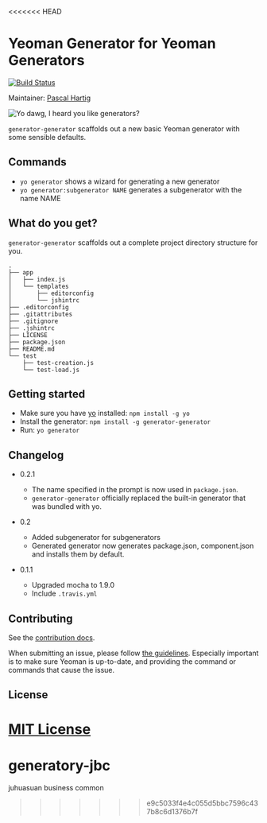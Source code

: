 <<<<<<< HEAD
# Yeoman Generator for Yeoman Generators
[![Build Status](https://secure.travis-ci.org/yeoman/generator-generator.png?branch=master)](https://travis-ci.org/yeoman/generator-generator)

Maintainer: [Pascal Hartig](https://github.com/passy)

![Yo dawg, I heard you like generators?](http://i.imgur.com/2gqiift.jpg)

`generator-generator` scaffolds out a new basic Yeoman generator with some
sensible defaults.

## Commands

* `yo generator` shows a wizard for generating a new generator
* `yo generator:subgenerator NAME` generates a subgenerator with the name NAME

## What do you get?

`generator-generator` scaffolds out a complete project directory structure for
you.

    .
    ├── app
    │   ├── index.js
    │   └── templates
    │       ├── editorconfig
    │       └── jshintrc
    ├── .editorconfig
    ├── .gitattributes
    ├── .gitignore
    ├── .jshintrc
    ├── LICENSE
    ├── package.json
    ├── README.md
    └── test
        ├── test-creation.js
        └── test-load.js

## Getting started
- Make sure you have [yo](https://github.com/yeoman/yo) installed:
    `npm install -g yo`
- Install the generator: `npm install -g generator-generator`
- Run: `yo generator`

## Changelog

* 0.2.1
    * The name specified in the prompt is now used in `package.json`.
    * `generator-generator` officially replaced the built-in generator that was
      bundled with yo.

* 0.2
    * Added subgenerator for subgenerators
    * Generated generator now generates package.json, component.json and
      installs them by default.

* 0.1.1
    * Upgraded mocha to 1.9.0
    * Include `.travis.yml`

## Contributing

See the [contribution
docs](https://github.com/yeoman/yeoman/blob/master/contributing.md).

When submitting an issue, please follow [the
guidelines](https://github.com/yeoman/yeoman/blob/master/contributing.md#issue-submission).
Especially important is to make sure Yeoman is up-to-date, and providing the
command or commands that cause the issue.

## License
[MIT License](http://en.wikipedia.org/wiki/MIT_License)
=======
generatory-jbc
==============

juhuasuan business common
>>>>>>> e9c5033f4e4c055d5bbc7596c437b8c6d1376b7f
